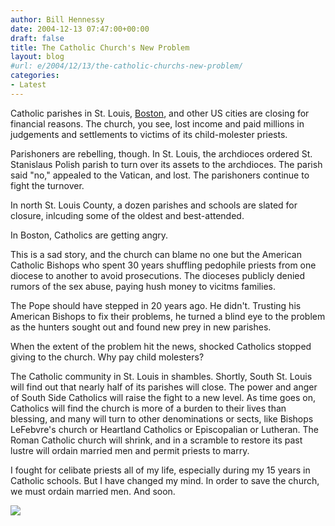 ```yaml
---
author: Bill Hennessy
date: 2004-12-13 07:47:00+00:00
draft: false
title: The Catholic Church's New Problem
layout: blog
#url: e/2004/12/13/the-catholic-churchs-new-problem/
categories:
- Latest
---
```


Catholic parishes in St. Louis, [Boston](https://story.news.yahoo.com/news?tmpl=story&cid=519&ncid=718&e=10&u=/ap/20041213/ap_on_re_us/activist_parishioner), and other US cities are closing for financial reasons. The church, you see, lost income and paid millions in judgements and settlements to victims of its child-molester priests.




Parishoners are rebelling, though. In St. Louis, the archdioces ordered St. Stanislaus Polish parish to turn over its assets to the archdioces. The parish said "no," appealed to the Vatican, and lost. The parishoners continue to fight the turnover.




In north St. Louis County, a dozen parishes and schools are slated for closure, inlcuding some of the oldest and best-attended.




In Boston, Catholics are getting angry.




This is a sad story, and the church can blame no one but the American Catholic Bishops who spent 30 years shuffling pedophile priests from one diocese to another to avoid prosecutions. The dioceses publicly denied rumors of the sex abuse, paying hush money to vicitms families.




The Pope should have stepped in 20 years ago. He didn't. Trusting his American Bishops to fix their problems, he turned a blind eye to the problem as the hunters sought out and found new prey in new parishes.




When the extent of the problem hit the news, shocked Catholics stopped giving to the church. Why pay child molesters?




The Catholic community in St. Louis in shambles. Shortly, South St. Louis will find out that nearly half of its parishes will close. The power and anger of South Side Catholics will raise the fight to a new level. As time goes on, Catholics will find the church is more of a burden to their lives than blessing, and many will turn to other denominations or sects, like Bishops LeFebvre's church or Heartland Catholics or Episcopalian or Lutheran. The Roman Catholic church will shrink, and in a scramble to restore its past lustre will ordain married men and permit priests to marry.




I fought for celibate priests all of my life, especially during my 15 years in Catholic schools. But I have changed my mind. In order to save the church, we must ordain married men. And soon. 

![](https://blog.billhennessy.com/aggbug.aspx?PostID=864)

